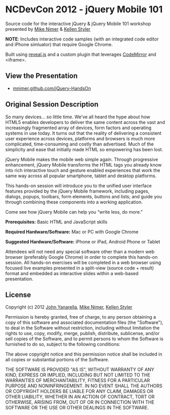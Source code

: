 # NCDevCon 2012 - jQuery Mobile 101Source code for the interactive jQuery & jQuery Mobile 101 workshop presented by [Mike Nimer](http://twitter.com/mnimer) & [Kellen Styler](http://twitter.com/d3signerd)**NOTE**: Includes interactive code samples (with an integrated code editor and iPhone simluator) that require Google Chrome.Built using [reveal.js](https://github.com/hakimel/reveal.js) and a custom plugin that leverages [CodeMirror](http://codemirror.net/) and &lt;iframe&gt;.## View the Presentation* [mnimer.github.com/jQuery-HandsOn](mnimer.github.com/jQuery-HandsOn)## Original Session DescriptionSo many devices... so little time.  We’ve all heard the hype about how HTML5 enables developers to deliver the same content across the vast and increasingly fragmented array of devices, form factors and operating systems in use today.  It turns out that the reality of delivering a consistent user experience across devices, platforms and browsers is much more complicated, time-consuming and costly than advertised.  Much of the simplicity and ease that initially made HTML so empowering has been lost.jQuery Mobile makes the mobile web simple again.  Through progressive enhancement, jQuery Mobile transforms the HTML tags you already know into rich interactive touch and gesture enabled experiences that work the same way across all popular smartphone, tablet and desktop platforms.This hands-on session will introduce you to the unified user interface features provided by the jQuery Mobile framework, including pages, dialogs, popups, toolbars, form elements, buttons and lists; and guide you through combining these components into a working application.Come see how jQuery Mobile can help you “write less, do more.”**Prerequisites:**Basic HTML and JavaScript skills**Required Hardware/Software:**Mac or PC with Google Chrome**Suggested Hardware/Software:**iPhone or iPad, Android Phone or TabletAttendees will not need any special software other than a modern web browser (preferably Google Chrome) in order to complete this hands-on session.  All hands-on exercises will be completed in a web browser using focused live examples presented in a split-view (source code + result) format and embedded as interactive slides within a web-based presentation.## LicenseCopyright (c) 2012 [John Yanarella](http://twitter.com/johnyanarella), [Mike Nimer](http://twitter.com/mnimer), [Kellen Styler](http://twitter.com/d3signerd)Permission is hereby granted, free of charge, to any person obtaining a copy of this software and associated documentation files (the "Software"), to deal in the Software without restriction, including without limitation the rights to use, copy, modify, merge, publish, distribute, sublicense, and/or sell copies of the Software, and to permit persons to whom the Software is furnished to do so, subject to the following conditions:The above copyright notice and this permission notice shall be included in all copies or substantial portions of the Software.THE SOFTWARE IS PROVIDED "AS IS", WITHOUT WARRANTY OF ANY KIND, EXPRESS OR IMPLIED, INCLUDING BUT NOT LIMITED TO THE WARRANTIES OF MERCHANTABILITY, FITNESS FOR A PARTICULAR PURPOSE AND NONINFRINGEMENT. IN NO EVENT SHALL THE AUTHORS OR COPYRIGHT HOLDERS BE LIABLE FOR ANY CLAIM, DAMAGES OR OTHER LIABILITY, WHETHER IN AN ACTION OF CONTRACT, TORT OR OTHERWISE, ARISING FROM, OUT OF OR IN CONNECTION WITH THE SOFTWARE OR THE USE OR OTHER DEALINGS IN THE SOFTWARE.